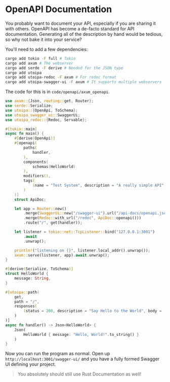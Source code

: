 # OpenAPI Documentation

You probably want to document your API, especially if you are sharing it with others. OpenAPI has become a de-facto standard for API documentation. Generating all of the description by hand would be tedious, so why not bake it into your service?

You'll need to add a few dependencies:

```bash
cargo add tokio -F full # Tokio
cargo add axum # The webserver
cargo add serde -F derive # Needed for the JSON type
cargo add utoipa
cargo add utoipa-redoc -F axum # For redoc format
cargo add utoipa-swagger-ui -F axum # It supports multiple webservers
```

The code for this is in `code/openapi/axum_openapi`.

```rust
use axum::{Json, routing::get, Router};
use serde::Serialize;
use utoipa::{OpenApi, ToSchema};
use utoipa_swagger_ui::SwaggerUi;
use utoipa_redoc::{Redoc, Servable};

#[tokio::main]
async fn main() {
    #[derive(OpenApi)]
    #[openapi(
        paths(
            handler,
        ),
        components(
            schemas(HelloWorld)
        ),
        modifiers(),
        tags(
            (name = "Test System", description = "A really simple API")
        )
    )]
    struct ApiDoc;

    let app = Router::new()
        .merge(SwaggerUi::new("/swagger-ui").url("/api-docs/openapi.json", ApiDoc::openapi()))
        .merge(Redoc::with_url("/redoc", ApiDoc::openapi()))
        .route("/", get(handler));

    let listener = tokio::net::TcpListener::bind("127.0.0.1:3001")
        .await
        .unwrap();

    println!("listening on {}", listener.local_addr().unwrap());
    axum::serve(listener, app).await.unwrap();
}

#[derive(Serialize, ToSchema)]
struct HelloWorld {
    message: String,
}

#[utoipa::path(
    get,
    path = "/",
    responses(
        (status = 200, description = "Say Hello to the World", body = [HelloWorld])
    )
)]
async fn handler() -> Json<HelloWorld> {
    Json(
        HelloWorld { message: "Hello, World!".to_string() }
    )
}
```

Now you can run the program as normal. Open up `http://localhost:3001/swagger-ui/` and you have a fully formed Swagger UI defining your project.

> You absolutely should still use Rust Documentation as well!